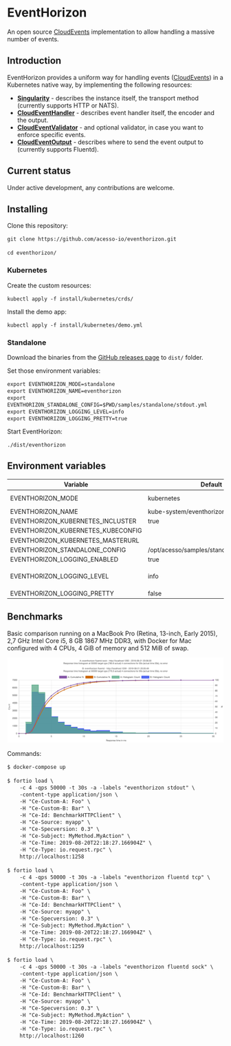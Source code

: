 # EventHorizon

An open source [CloudEvents](https://cloudevents.io) implementation to allow handling a massive number of events.

## Introduction

EventHorizon provides a uniform way for handling events ([CloudEvents](https://cloudevents.io)) in a Kubernetes native way, by implementing the following resources:

- **[Singularity](samples/kubernetes/Singularity.yml)** - describes the instance itself, the transport method (currently supports HTTP or NATS).
- **[CloudEventHandler](samples/kubernetes/CloudEventHandler.yml)** - describes event handler itself, the encoder and the output.
- **[CloudEventValidator](samples/kubernetes/CloudEventValidator.yml)** - and optional validator, in case you want to enforce specific events.
- **[CloudEventOutput](samples/kubernetes/CloudEventOutput.yml)** - describes where to send the event output to (currently supports Fluentd).

## Current status

Under active development, any contributions are welcome.

## Installing

Clone this repository:

```shell
git clone https://github.com/acesso-io/eventhorizon.git

cd eventhorizon/
```

### Kubernetes

Create the custom resources:

```shell
kubectl apply -f install/kubernetes/crds/
```

Install the demo app:

```shell
kubectl apply -f install/kubernetes/demo.yml
```

### Standalone

Download the binaries from the [GitHub releases page](https://github.com/acesso-io/eventhorizon/releases) to `dist/` folder.

Set those environment variables:

```shell
export EVENTHORIZON_MODE=standalone
export EVENTHORIZON_NAME=eventhorizon
export EVENTHORIZON_STANDALONE_CONFIG=$PWD/samples/standalone/stdout.yml
export EVENTHORIZON_LOGGING_LEVEL=info
export EVENTHORIZON_LOGGING_PRETTY=true
```

Start EventHorizon:

```shell
./dist/eventhorizon
```

## Environment variables

| Variable                           | Default                                    | Options                                |
| ---------------------------------- | ------------------------------------------ | -------------------------------------- |
| EVENTHORIZON_MODE                  | kubernetes                                 | kubernetes, standalone                 |
| EVENTHORIZON_NAME                  | kube-system/eventhorizon                   |                                        |
| EVENTHORIZON_KUBERNETES_INCLUSTER  | true                                       |                                        |
| EVENTHORIZON_KUBERNETES_KUBECONFIG |                                            |                                        |
| EVENTHORIZON_KUBERNETES_MASTERURL  |                                            |                                        |
| EVENTHORIZON_STANDALONE_CONFIG     | /opt/acesso/samples/standalone/fluentd.yml |                                        |
| EVENTHORIZON_LOGGING_ENABLED       | true                                       |                                        |
| EVENTHORIZON_LOGGING_LEVEL         | info                                       | debug, info, warn, error, fatal, panic |
| EVENTHORIZON_LOGGING_PRETTY        | false                                      |                                        |

## Benchmarks

Basic comparison running on a MacBook Pro (Retina, 13-inch, Early 2015), 2,7 GHz Intel Core i5, 8 GB 1867 MHz DDR3, with Docker for Mac configured with 4 CPUs, 4 GiB of memory and 512 MiB of swap.

![fortio benchmark graphic 2019-08-21](benchmark/fortio/2019-08-21-fluentd-tcp_x_fluentd-sock.png?raw=true "2019-08-21 fluentd tcp x fluentd sock")

Commands:

```shell
$ docker-compose up

$ fortio load \
    -c 4 -qps 50000 -t 30s -a -labels "eventhorizon stdout" \
    -content-type application/json \
    -H "Ce-Custom-A: Foo" \
    -H "Ce-Custom-B: Bar" \
    -H "Ce-Id: BenchmarkHTTPClient" \
    -H "Ce-Source: myapp" \
    -H "Ce-Specversion: 0.3" \
    -H "Ce-Subject: MyMethod.MyAction" \
    -H "Ce-Time: 2019-08-20T22:18:27.166904Z" \
    -H "Ce-Type: io.request.rpc" \
    http://localhost:1258

$ fortio load \
    -c 4 -qps 50000 -t 30s -a -labels "eventhorizon fluentd tcp" \
    -content-type application/json \
    -H "Ce-Custom-A: Foo" \
    -H "Ce-Custom-B: Bar" \
    -H "Ce-Id: BenchmarkHTTPClient" \
    -H "Ce-Source: myapp" \
    -H "Ce-Specversion: 0.3" \
    -H "Ce-Subject: MyMethod.MyAction" \
    -H "Ce-Time: 2019-08-20T22:18:27.166904Z" \
    -H "Ce-Type: io.request.rpc" \
    http://localhost:1259

$ fortio load \
    -c 4 -qps 50000 -t 30s -a -labels "eventhorizon fluentd sock" \
    -content-type application/json \
    -H "Ce-Custom-A: Foo" \
    -H "Ce-Custom-B: Bar" \
    -H "Ce-Id: BenchmarkHTTPClient" \
    -H "Ce-Source: myapp" \
    -H "Ce-Specversion: 0.3" \
    -H "Ce-Subject: MyMethod.MyAction" \
    -H "Ce-Time: 2019-08-20T22:18:27.166904Z" \
    -H "Ce-Type: io.request.rpc" \
    http://localhost:1260
```
